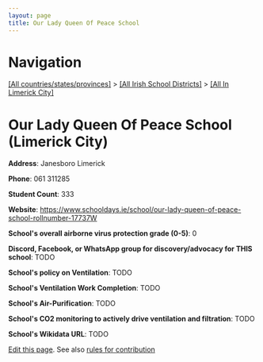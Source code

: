```yaml
---
layout: page
title: Our Lady Queen Of Peace School
---
```

# Navigation

[[All countries/states/provinces]](../../..) > [[All Irish School Districts]](../..) > [[All In Limerick City]](..)

# Our Lady Queen Of Peace School (Limerick City)

**Address**: Janesboro Limerick

**Phone**: 061 311285

**Student Count**: 333

**Website**: <https://www.schooldays.ie/school/our-lady-queen-of-peace-school-rollnumber-17737W>

**School's overall airborne virus protection grade (0-5)**: 0

**Discord, Facebook, or WhatsApp group for discovery/advocacy for THIS school**: TODO

**School's policy on Ventilation**: TODO

**School's Ventilation Work Completion**: TODO

**School's Air-Purification**: TODO

**School's CO2 monitoring to actively drive ventilation and filtration**: TODO

**School's Wikidata URL**: TODO


[Edit this page](https://github.com/ventilate-schools/Ireland/edit/main/./Limerick_City/Our_Lady_Queen_Of_Peace_School.md). See also [rules for contribution](../../../contribution-rules/)